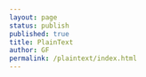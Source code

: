 ```yaml
---
layout: page
status: publish
published: true
title: PlainText
author: GF
permalink: /plaintext/index.html
---
```


